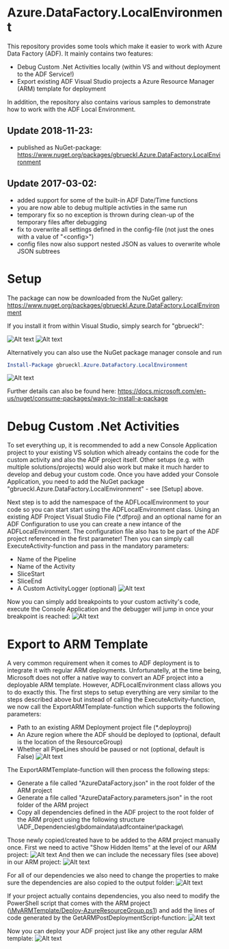 # Azure.DataFactory.LocalEnvironment
This repository provides some tools which make it easier to work with Azure Data Factory (ADF). It mainly contains two features:
- Debug Custom .Net Activities locally (within VS and without deployment to the ADF Service!)
- Export existing ADF Visual Studio projects a Azure Resource Manager (ARM) template for deployment

In addition, the repository also contains various samples to demonstrate how to work with the ADF Local Environment.

## Update 2018-11-23:
- published as NuGet-package: https://www.nuget.org/packages/gbrueckl.Azure.DataFactory.LocalEnvironment

## Update 2017-03-02:
- added support for some of the built-in ADF Date/Time functions
- you are now able to debug multiple activties in the same run
- temporary fix so no exception is thrown during clean-up of the temporary files after debugging
- fix to overwrite all settings defined in the config-file (not just the ones with a value of "\<config\>")
- config files now also support nested JSON as values to overwrite whole JSON subtrees 

# Setup
The package can now be downloaded from the NuGet gallery: https://www.nuget.org/packages/gbrueckl.Azure.DataFactory.LocalEnvironment

If you install it from within Visual Studio, simply search for "gbrueckl":

![Alt text](http://files.gbrueckl.at/github/Azure.DataFactory.LocalEnvironment/ADF_LocalEnvironment_Add_NuGet_Package_VS.png "Manage Nuget packages of project")
![Alt text](http://files.gbrueckl.at/github/Azure.DataFactory.LocalEnvironment/ADF_LocalEnvironment_Add_NuGet_Package_VS_Explorer.png "Search for NuGet package in package explorer searching for 'gbrueckl'")

Alternatively you can also use the NuGet package manager console and run
```powershell
Install-Package gbrueckl.Azure.DataFactory.LocalEnvironment
```
![Alt text](http://files.gbrueckl.at/github/Azure.DataFactory.LocalEnvironment/ADF_LocalEnvironment_Add_NuGet_Package_VS_Console.png "Install the NuGet package via the package manager console")

Further details can also be found here:
https://docs.microsoft.com/en-us/nuget/consume-packages/ways-to-install-a-package

# Debug Custom .Net Activities
To set everything up, it is recommended to add a new Console Application project to your existing VS solution which already contains the code for the custom activity and also the ADF project itself. Other setups (e.g. with multiple solutions/projects) would also work but make it much harder to develop and debug your custom code.
Once you have added your Console Application, you need to add the NuGet package "gbrueckl.Azure.DataFactory.LocalEnvironment" - see [Setup] above.

Next step is to add the namespace of the ADFLocalEnvironment to your code so you can start start using the ADFLocalEnvironment class. Using an existing ADF Project Visual Studio File (\*.dfproj) and an optional name for an ADF Configuration to use you can create a new intance of the ADFLocalEnvironment. The configuration file also has to be part of the ADF project referenced in the first parameter! Then you can simply call ExecuteActivity-function and pass in the mandatory parameters:
- Name of the Pipeline
- Name of the Activity 
- SliceStart
- SliceEnd
- A Custom ActivityLogger (optional) 
![Alt text](http://files.gbrueckl.at/github/Azure.DataFactory.LocalEnvironment/ADF_LocalEnvironment_DebugActivity.png "Setup Console Application for debugging")

Now you can simply add breakpoints to your custom activity's code, execute the Console Application and the debugger will jump in once your breakpoint is reached:
![Alt text](http://files.gbrueckl.at/github/Azure.DataFactory.LocalEnvironment/ADF_LocalEnvironment_DebugActivity_Breakpoing.png "Debug using breakpoints")



# Export to ARM Template
A very common requirement when it comes to ADF deployment is to integrate it with regular ARM deployments. Unfortunatelly, at the time being, Microsoft does not offer a native way to convert an ADF project into a deployable ARM template. However, ADFLocalEnvironment class allows you to do exactly this. The first steps to setup everything are very similar to the steps described above but instead of calling the ExecuteActivity-function, we now call the ExportARMTemplate-function which supports the following parameters:
- Path to an existing ARM Deployment project file (\*.deployproj)
- An Azure region where the ADF should be deployed to (optional, default is the location of the ResourceGroup) 
- Whether all PipeLines should be paused or not (optional, default is False)
![Alt text](http://files.gbrueckl.at/github/Azure.DataFactory.LocalEnvironment/ADF_LocalEnvironment_ExportToARMTemplate.png "Export to ARM Template")

The ExportARMTemplate-function will then process the following steps:
- Generate a file called "AzureDataFactory.json" in the root folder of the ARM project
- Generate a file called "AzureDataFactory.parameters.json" in the root folder of the ARM project
- Copy all dependencies defined in the ADF project to the root folder of the ARM project using the following structure \ADF_Dependencies\gbdomaindata\adfcontainer\package\

Those newly copied/created have to be added to the ARM project manually once. First we need to active "Show Hidden Items" at the level of our ARM project:
![Alt text](http://files.gbrueckl.at/github/Azure.DataFactory.LocalEnvironment/ADF_LocalEnvironment_ShowHiddenItems.png "Show hidden Project Items")
And then we can include the necessary files (see above) in our ARM project:
![Alt text](http://files.gbrueckl.at/github/Azure.DataFactory.LocalEnvironment/ADF_LocalEnvironment_IncludeHiddenItems.png "Include hidden Project Items")

For all of our dependencies we also need to change the properties to make sure the dependencies are also copied to the output folder:
![Alt text](http://files.gbrueckl.at/github/Azure.DataFactory.LocalEnvironment/ADF_LocalEnvironment_CopyContentToOutput.png "Copy Content to Output")

If your project actually contains dependencies, you also need to modify the PowerShell script that comes with the ARM project ([\MyARMTemplate/Deploy-AzureResourceGroup.ps1](https://github.com/gbrueckl/Azure.DataFactory.LocalEnvironment/blob/master/MyARMTemplate/Deploy-AzureResourceGroup.ps1)) and add the lines of code generated by the GetARMPostDeploymentScript-function:
![Alt text](http://files.gbrueckl.at/github/Azure.DataFactory.LocalEnvironment/ADF_LocalEnvironment_ExtendPowerShellScript.png "Extend PowerShell Script")

Now you can deploy your ADF project just like any other regular ARM template:
![Alt text](http://files.gbrueckl.at/github/Azure.DataFactory.LocalEnvironment/ADF_LocalEnvironment_DeployARMTemplate.png "Deploy ARM template")
